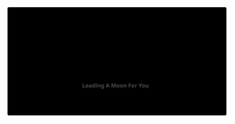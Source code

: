 
<p align="center">
    <a href="https://github.com/Yuvi-raj-P">
        <img title="Hi You" alt="Yuvraj's streak" src="https://raw.githubusercontent.com/YuvRaj-at-Unity/YuvRaj-at-Unity/main/Svg.svg"/>
    </a>
</p>


